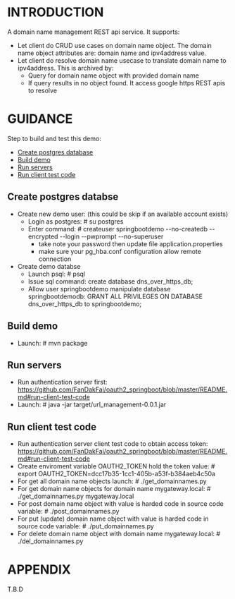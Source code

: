 # INTRODUCTION
A domain name management REST api service. It supports:
* Let client do CRUD use cases on domain name object. The domain name object attributes are: domain name and ipv4address value.
* Let client do resolve domain name usecase to translate domain name to ipv4address. This is archived by:
    * Query for domain name object with provided domain name
    * If query results in no object found. It access google https REST apis to resolve

# GUIDANCE

Step to build and test this demo:
* [Create postgres database](#create-postgres-databse)
* [Build demo](#build-demo)
* [Run servers](#run-servers)
* [Run client test code](#run-client-test-code)

## Create postgres databse
* Create new demo user: (this could be skip if an available account exists)
    * Login as postgres: # su postgres
    * Enter command:     # createuser springbootdemo --no-createdb --encrypted --login --pwprompt --no-superuser 
        * take note your password then update file application.properties
        * make sure your pg_hba.conf configuration allow remote connection 
* Create demo databse
    * Launch psql:       # psql
    * Issue sql command: create database dns_over_https_db;
    * Allow user springbootdemo manipulate database springbootdemodb:
        GRANT ALL PRIVILEGES ON DATABASE dns_over_https_db to springbootdemo;

## Build demo
* Launch: # mvn package

## Run servers
* Run authentication server first: https://github.com/FanDakFai/oauth2_springboot/blob/master/README.md#run-client-test-code
* Launch: # java -jar target/url_management-0.0.1.jar

## Run client test code
* Run authentication server client test code to obtain access token: https://github.com/FanDakFai/oauth2_springboot/blob/master/README.md#run-client-test-code
* Create enviroment variable OAUTH2_TOKEN hold the token value: # export OAUTH2_TOKEN=dcc17b35-1cc1-405b-a53f-b384aeb4c50a
* For get all domain name objects launch: # ./get_domainnames.py
* For get domain name objects for domain name mygateway.local: # ./get_domainnames.py mygateway.local
* For post domain name object with value is harded code in source code variable: # ./post_domainnames.py
* For put (update) domain name object with value is harded code in source code variable:  # ./put_domainnames.py
* For delete domain name object with domain name mygateway.local:  # ./del_domainnames.py


# APPENDIX
T.B.D

